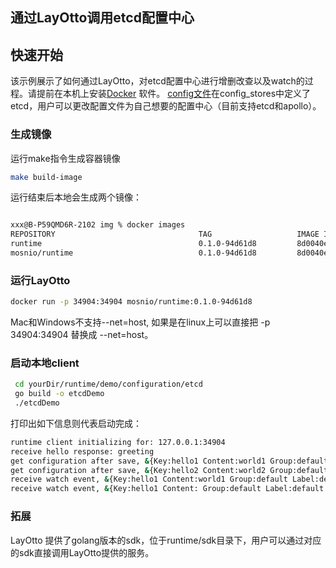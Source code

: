 <h2>通过LayOtto调用etcd配置中心</h2>

## 快速开始

该示例展示了如何通过LayOtto，对etcd配置中心进行增删改查以及watch的过程。请提前在本机上安装[Docker](https://www.docker.com/get-started) 软件。
[config文件](../../../../configs/runtime_config.json)在config_stores中定义了etcd，用户可以更改配置文件为自己想要的配置中心（目前支持etcd和apollo）。


### 生成镜像

运行make指令生成容器镜像

```bash
make build-image
```

运行结束后本地会生成两个镜像：

```bash

xxx@B-P59QMD6R-2102 img % docker images
REPOSITORY                                TAG                   IMAGE ID       CREATED        SIZE
runtime                                   0.1.0-94d61d8         8d0040e3e3b0   24 hours ago   439MB
mosnio/runtime                            0.1.0-94d61d8         8d0040e3e3b0   24 hours ago   439MB
```

### 运行LayOtto

```bash
docker run -p 34904:34904 mosnio/runtime:0.1.0-94d61d8
```

Mac和Windows不支持--net=host, 如果是在linux上可以直接把 -p 34904:34904 替换成 --net=host。


### 启动本地client

```bash
 cd yourDir/runtime/demo/configuration/etcd
 go build -o etcdDemo
 ./etcdDemo
```

打印出如下信息则代表启动完成：

```bash
runtime client initializing for: 127.0.0.1:34904
receive hello response: greeting
get configuration after save, &{Key:hello1 Content:world1 Group:default Label:default Tags:map[] Metadata:map[]}
get configuration after save, &{Key:hello2 Content:world2 Group:default Label:default Tags:map[] Metadata:map[]}
receive watch event, &{Key:hello1 Content:world1 Group:default Label:default Tags:map[] Metadata:map[]}
receive watch event, &{Key:hello1 Content: Group:default Label:default Tags:map[] Metadata:map[]}
```

### 拓展

LayOtto 提供了golang版本的sdk，位于runtime/sdk目录下，用户可以通过对应的sdk直接调用LayOtto提供的服务。

